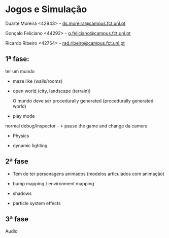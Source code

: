 # Jogos e Simulação #

Duarte Moreira <42943>      - ds.moreira@campus.fct.unl.pt

Gonçalo Feliciano <44292>   - g.feliciano@campus.fct.unl.pt

Ricardo Ribeiro   <42754>   - rad.ribeiro@campus.fct.unl.pt



## 1ª fase: ##

ter um mundo 

* maze like (walls/rooms)
* open world (city, landscape (terrain))

    O mundo deve ser procedurally  generated  (procedurally  generated world)


* play mode

normal
debug/inspector - > pause the game and change da camera

* Physics

* dynamic lighting


## 2ª  fase ##

* Tem de ter personagens animados (modelos articulados com animação)

* bump mapping / environment  mapping

* shadows 
* particle system effects



## 3ª fase ##

Audio